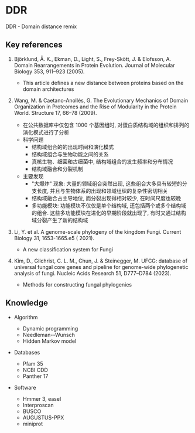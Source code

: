 # DDR

DDR - Domain distance remix

## Key references

1. Björklund, Å. K., Ekman, D., Light, S., Frey-Skött, J. & Elofsson, A. Domain Rearrangements in
   Protein Evolution. Journal of Molecular Biology 353, 911–923 (2005).
    * This article defines a new distance between proteins based on the domain architectures

2. Wang, M. & Caetano-Anollés, G. The Evolutionary Mechanics of Domain Organization in Proteomes and
   the Rise of Modularity in the Protein World. Structure 17, 66–78 (2009).
    * 在公共数据库中仅包含 1000 个基因组时, 对蛋白质结构域的组织和排列的演化模式进行了分析
    * 科学问题
        * 结构域组合的的出现时间和演化模式
        * 结构域组合与生物功能之间的关系
        * 真核生物、细菌和古细菌中, 结构域组合的发生频率和分布情况
        * 结构域融合和分裂机制
    * 主要发现
        * "大爆炸" 现象: 大量的领域组合突然出现, 这些组合大多具有较短的分支长度,
          并且与生物体系的出现和领域组织的复杂性密切相关
        * 结构域融合占主导地位, 而分裂出现得相对较少, 在时间尺度也较晚
        * 多功能模块: 功能模块不仅仅是单个结构域, 还包括两个或多个结构域的组合. 这些多功能模块在进化的早期阶段就出现了,
          有时又通过结构域分裂产生了新的结构域

3. Li, Y. et al. A genome-scale phylogeny of the kingdom Fungi. Current Biology 31, 1653-1665.e5 (
   2021).
    * A new classification system for Fungi

4. Kim, D., Gilchrist, C. L. M., Chun, J. & Steinegger, M. UFCG: database of universal fungal core
   genes and pipeline for genome-wide phylogenetic analysis of fungi. Nucleic Acids Research 51,
   D777–D784 (2023).
    * Methods for constructing fungal phylogenies

## Knowledge

* Algorithm
    * Dynamic programming
    * Needleman--Wunsch
    * Hidden Markov model

* Databases
    * Pfam 35
    * NCBI CDD
    * Panther 17

* Software
    * Hmmer 3, easel
    * Interproscan
    * BUSCO
    * AUGUSTUS-PPX
    * miniprot

